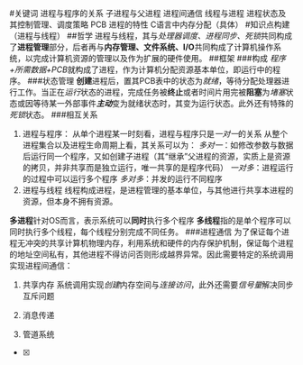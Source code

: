 #关键词
进程与程序的关系
子进程与父进程
进程间通信
线程与进程
进程状态及其控制管理、调度策略
PCB
进程的特性
C语言中内存分配（具体）
#知识点构建（进程与线程）
##哲学
进程与线程，其与*处理器调度、进程同步、死锁*共同构成了**进程管理**部分，后者再与**内存管理、文件系统、I/O**共同构成了计算机操作系统，以完成计算机资源的管理以及作为扩展的硬件使用。
##框架
###构成
*程序+所需数据+PCB*就构成了进程，作为计算机分配资源基本单位，即运行中的程序。
###状态管理
**创建**进程后，置其PCB表中的状态为*就绪*，等待分配处理器进行工作。当正在*运行*状态的进程，完成任务被**终止**或者时间片用完被**阻塞**为*堵塞*状态或因等待某一外部事件***主动***变为就绪状态时，其变为运行状态。此外还有特殊的*死锁*状态。
###相互关系
1. 进程与程序：
从单个进程某一时刻看，进程与程序只是*一对一*的关系
从整个进程集合以及进程生命周期上看，其关系可以为：
*多对一*：如修改参数与数据后运行同一个程序，又如创建子进程（其“继承”父进程的资源，实质上是资源的拷贝，并非共享而是独立运行，唯一共享的是程序代码）
*一对多*：进程运行的过程中可以运行多个程序
*多对多*：并发的运行不同程序
2. 进程与线程
线程构成进程，是进程管理的基本单位，与其他进行共享本进程的资源，但本身不拥有资源。

**多进程**针对OS而言，表示系统可以**同时**执行多个程序
**多线程**指的是单个程序可以同时执行多个线程，每个线程分别完成不同任务。
###进程通信
为了保证每个进程无冲突的共享计算机物理内存，利用系统和硬件的内存保护机制，保证每个进程的地址空间私有，其他进程不得访问否则形成越界异常。因此需要特定的系统调用实现进程间通信：
1. 共享内存
  系统调用实现*创建*内存空间与*连接访问*，此外还需要*信号量*解决同步互斥问题
2. 消息传递
  
3. 管道系统
- [x]







